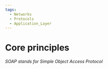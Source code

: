 ```yaml
---
tags:
  - Networks
  - Protocols
  - Application_Layer
---
```

# Core principles
_SOAP stands for Simple Object Access Protocol_